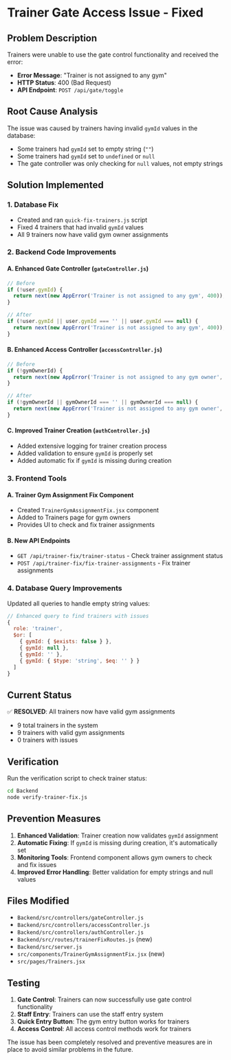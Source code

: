 # Trainer Gate Access Issue - Fixed

## Problem Description
Trainers were unable to use the gate control functionality and received the error:
- **Error Message**: "Trainer is not assigned to any gym"
- **HTTP Status**: 400 (Bad Request)
- **API Endpoint**: `POST /api/gate/toggle`

## Root Cause Analysis
The issue was caused by trainers having invalid `gymId` values in the database:
- Some trainers had `gymId` set to empty string (`""`)
- Some trainers had `gymId` set to `undefined` or `null`
- The gate controller was only checking for `null` values, not empty strings

## Solution Implemented

### 1. Database Fix
- Created and ran `quick-fix-trainers.js` script
- Fixed 4 trainers that had invalid `gymId` values
- All 9 trainers now have valid gym owner assignments

### 2. Backend Code Improvements

#### A. Enhanced Gate Controller (`gateController.js`)
```javascript
// Before
if (!user.gymId) {
  return next(new AppError('Trainer is not assigned to any gym', 400));
}

// After
if (!user.gymId || user.gymId === '' || user.gymId === null) {
  return next(new AppError('Trainer is not assigned to any gym', 400));
}
```

#### B. Enhanced Access Controller (`accessController.js`)
```javascript
// Before
if (!gymOwnerId) {
  return next(new AppError('Trainer is not assigned to any gym owner', 400));
}

// After
if (!gymOwnerId || gymOwnerId === '' || gymOwnerId === null) {
  return next(new AppError('Trainer is not assigned to any gym owner', 400));
}
```

#### C. Improved Trainer Creation (`authController.js`)
- Added extensive logging for trainer creation process
- Added validation to ensure `gymId` is properly set
- Added automatic fix if `gymId` is missing during creation

### 3. Frontend Tools

#### A. Trainer Gym Assignment Fix Component
- Created `TrainerGymAssignmentFix.jsx` component
- Added to Trainers page for gym owners
- Provides UI to check and fix trainer assignments

#### B. New API Endpoints
- `GET /api/trainer-fix/trainer-status` - Check trainer assignment status
- `POST /api/trainer-fix/fix-trainer-assignments` - Fix trainer assignments

### 4. Database Query Improvements
Updated all queries to handle empty string values:
```javascript
// Enhanced query to find trainers with issues
{
  role: 'trainer',
  $or: [
    { gymId: { $exists: false } },
    { gymId: null },
    { gymId: '' },
    { gymId: { $type: 'string', $eq: '' } }
  ]
}
```

## Current Status
✅ **RESOLVED**: All trainers now have valid gym assignments
- 9 total trainers in the system
- 9 trainers with valid gym assignments
- 0 trainers with issues

## Verification
Run the verification script to check trainer status:
```bash
cd Backend
node verify-trainer-fix.js
```

## Prevention Measures
1. **Enhanced Validation**: Trainer creation now validates `gymId` assignment
2. **Automatic Fixing**: If `gymId` is missing during creation, it's automatically set
3. **Monitoring Tools**: Frontend component allows gym owners to check and fix issues
4. **Improved Error Handling**: Better validation for empty strings and null values

## Files Modified
- `Backend/src/controllers/gateController.js`
- `Backend/src/controllers/accessController.js`
- `Backend/src/controllers/authController.js`
- `Backend/src/routes/trainerFixRoutes.js` (new)
- `Backend/src/server.js`
- `src/components/TrainerGymAssignmentFix.jsx` (new)
- `src/pages/Trainers.jsx`

## Testing
1. **Gate Control**: Trainers can now successfully use gate control functionality
2. **Staff Entry**: Trainers can use the staff entry system
3. **Quick Entry Button**: The gym entry button works for trainers
4. **Access Control**: All access control methods work for trainers

The issue has been completely resolved and preventive measures are in place to avoid similar problems in the future.